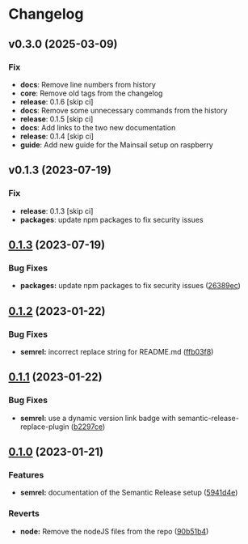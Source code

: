 # Changelog

## v0.3.0 (2025-03-09)

### Fix

- **docs**: Remove line numbers from history
- **core**: Remove old tags from the changelog
- **release**: 0.1.6 [skip ci]
- **docs**: Remove some unnecessary commands from the history
- **release**: 0.1.5 [skip ci]
- **docs**: Add links to the two new documentation
- **release**: 0.1.4 [skip ci]
- **guide**: Add new guide for the Mainsail setup on raspberry

## v0.1.3 (2023-07-19)

### Fix

- **release**: 0.1.3 [skip ci]
- **packages**: update npm packages to fix security issues

## [0.1.3](https://github.com/atraides/homelab/compare/v0.1.2...v0.1.3) (2023-07-19)


### Bug Fixes

* **packages:** update npm packages to fix security issues ([26389ec](https://github.com/atraides/homelab/commit/26389ec20d70b5d3f571678d3fab3853c7288df0))

## [0.1.2](https://github.com/atraides/homelab/compare/v0.1.1...v0.1.2) (2023-01-22)


### Bug Fixes

* **semrel:** incorrect replace string for README.md ([ffb03f8](https://github.com/atraides/homelab/commit/ffb03f82a7bce58e23c0328cbf541d589500885c))

## [0.1.1](https://github.com/atraides/homelab/compare/v0.1.0...v0.1.1) (2023-01-22)


### Bug Fixes

* **semrel:** use a dynamic version link badge with semantic-release-replace-plugin ([b2297ce](https://github.com/atraides/homelab/commit/b2297cec594d148529de2178468397a81b42bed1))

## [0.1.0](https://github.com/atraides/homelab/compare/v0.0.1...v0.1.0) (2023-01-21)


### Features

* **semrel:** documentation of the Semantic Release setup ([5941d4e](https://github.com/atraides/homelab/commit/5941d4e495c7ec6847741c1b13b872683d8d7b85))


### Reverts

* **node:** Remove the nodeJS files from the repo ([90b51b4](https://github.com/atraides/homelab/commit/90b51b444a1ed9a043403609c682912caa1ff069))
